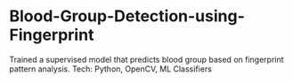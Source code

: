 # Blood-Group-Detection-using-Fingerprint
 Trained a supervised model that predicts blood group based on  fingerprint pattern analysis.  Tech: Python, OpenCV, ML Classifiers
